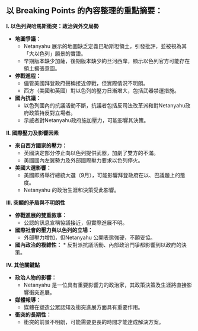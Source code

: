 ## 以 Breaking Points 的內容整理的重點摘要：

**I. 以色列與哈馬斯衝突：政治與外交局勢**

*   **地圖爭議：**
    *   Netanyahu 展示的地圖缺乏定義巴勒斯坦領土，引發批評，並被視為其「大以色列」願景的實證。
    *   早期版本缺少加薩，後期版本缺少約旦河西岸，顯示以色列官方可能存在領土擴張意圖。
*   **停戰進程：**
    *   儘管美國拜登政府聲稱接近停戰，但實際情況不明朗。
    *   西方（美國和英國）對以色列的壓力日漸增大，包括武器禁運措施。
*   **國內抗議：**
    *   以色列國內的抗議活動不斷，抗議者包括反司法改革派和對Netanyahu政府政策持反對立場者。
    *   示威者對Netanyahu政府施加壓力，可能影響其決策。

**II. 國際壓力及影響因素**

*   **來自西方國家的壓力：**
    *   英國決定部分停止向以色列提供武器，加劇了雙方的不滿。
    *   美國國內左翼勢力及外部國際壓力要求以色列停火。
*   **美國大選影響：**
    *   美國即將舉行總統大選（9月），可能影響拜登政府在以、巴議題上的態度。
    *   Netanyahu 的政治生涯和決策受此影響。

**III. 突顯的矛盾與不明朗性**

*   **停戰進展的雙重敘事：**
    *   公認的訊息宣稱協議接近，但實際進展不明。
*   **國際社會的壓力與以色列的立場：**
    *   外部壓力增加，但Netanyahu 公開表態強硬，不願妥協。
*    **國內政治的複雜性：**
    *   反對派抗議活動、內部政治鬥爭都影響到以政府的決策。

**IV. 其他關鍵點**

*   **政治人物的影響：**
    *   Netanyahu 是一位具有重要影響力的政治家，其政策決策及生涯將直接影響衝突進展。
*   **媒體報導：**
    *   媒體在塑造公眾認知及衝突進展方面具有重要作用。
*   **衝突的長期性：**
    *   衝突的前景不明朗，可能需要更長的時間才能達成解決方案。